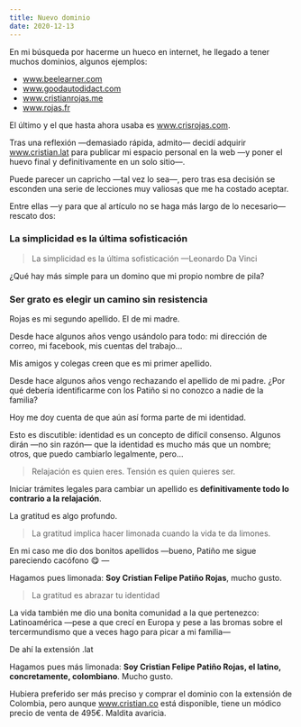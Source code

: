 ```yaml
---
title: Nuevo dominio
date: 2020-12-13
---
```


En mi búsqueda por hacerme un hueco en internet, he llegado a tener muchos dominios, algunos ejemplos:

- www.beelearner.com
- www.goodautodidact.com
- www.cristianrojas.me
- www.rojas.fr

El último y el que hasta ahora usaba es www.crisrojas.com.

Tras una reflexión —demasiado rápida, admito— decidí adquirir www.cristian.lat para publicar mi espacio personal en la web —y poner el huevo final y definitivamente en un solo sitio—.

Puede parecer un capricho —tal vez lo sea—, pero tras esa decisión se esconden una serie de lecciones muy valiosas que me ha costado aceptar.

Entre ellas —y para que al artículo no se haga más largo de lo necesario— rescato dos:

### La simplicidad es la última sofisticación

> La simplicidad es la última sofisticación —Leonardo Da Vinci

¿Qué hay más simple para un domino que mi propio nombre de pila?

### Ser grato es elegir un camino sin resistencia

Rojas es mi segundo apellido. El de mi madre.

Desde hace algunos años vengo usándolo para todo: mi dirección de correo, mi facebook, mis cuentas del trabajo...

Mis amigos y colegas creen que es mi primer apellido.

Desde hace algunos años vengo rechazando el apellido de mi padre. ¿Por qué debería identificarme con los Patiño si no conozco a nadie de la familia?

Hoy me doy cuenta de que aún así forma parte de mi identidad.

Esto es discutible: identidad es un concepto de difícil consenso. Algunos dirán —no sin razón— que la identidad es mucho más que un nombre; otros, que puedo cambiarlo legalmente, pero...

> Relajación es quien eres. Tensión es quien quieres ser.

Iniciar trámites legales para cambiar un apellido es **definitivamente todo lo contrario a la relajación**.

La gratitud es algo profundo.

> La gratitud implica hacer limonada cuando la vida te da limones.

En mi caso me dio dos bonitos apellidos —bueno, Patiño me sigue pareciendo cacófono 😋 —

Hagamos pues limonada: **Soy Cristian Felipe Patiño Rojas**, mucho gusto.

> La gratitud es abrazar tu identidad

La vida también me dio una bonita comunidad a la que pertenezco: Latinoamérica —pese a que crecí en Europa y pese a las bromas sobre el tercermundismo que a veces hago para picar a mi familia— 

De ahí la extensión .lat 

Hagamos pues más limonada: **Soy Cristian Felipe Patiño Rojas, el latino, concretamente, colombiano**. Mucho gusto.

 Hubiera preferido ser más preciso y comprar el dominio con la extensión de Colombia, pero aunque www.cristian.co está disponible, tiene un módico precio de venta de 495€. Maldita avaricia.
 
 
